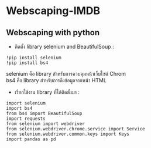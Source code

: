 # Webscaping-IMDB
## Webscaping with python
- ติดตั้ง library selenium and BeautifulSoup :
```
!pip install selenium
!pip install bs4
```
selenium คือ library สำหรับการควบคุมหน้าเว็บไซต์ Chrom
<br />bs4 คือ library สำหรับการดึงข้อมูลจากหน้า HTML
<br />

- เรียกใช้งาน library ที่ได้ติดตั้งมา :
```
import selenium
import bs4
from bs4 import BeautifulSoup
import requests
from selenium import webdriver
from selenium.webdriver.chrome.service import Service
from selenium.webdriver.common.keys import Keys
import pandas as pd
```

